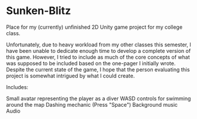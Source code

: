 # Sunken-Blitz
 
Place for my (currently) unfinished 2D Unity game project for my college class.

Unfortunately, due to heavy workload from my other classes this semester, I have been unable to dedicate enough time to develop a complete version of this game. However, I tried to include as much of the core concepts of what was supposed to be included based on the one-pager I initially wrote. Despite the current state of the game, I hope that the person evaluating this project is somewhat intrigued by what I could create.

Includes:

Small avatar representing the player as a diver
WASD controls for swimming around the map
Dashing mechanic (Press "Space")
Background music
Audio
